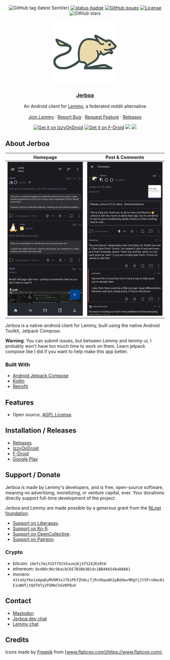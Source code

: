 <div align="center">

![GitHub tag (latest SemVer)](https://img.shields.io/github/tag/LemmyNet/jerboa.svg)
[![status-badge](https://woodpecker.join-lemmy.org/api/badges/LemmyNet/jerboa/status.svg)](https://woodpecker.join-lemmy.org/LemmyNet/jerboa)
[![GitHub issues](https://img.shields.io/github/issues-raw/LemmyNet/jerboa.svg)](https://github.com/LemmyNet/jerboa/issues)
[![License](https://img.shields.io/github/license/LemmyNet/jerboa.svg)](LICENSE)
![GitHub stars](https://img.shields.io/github/stars/LemmyNet/jerboa?style=social)

</div>

<p align="center">
  <a href="https://github.com/LemmyNet/jerboa" rel="noopener">
  <img width=200px height=200px src="https://raw.githubusercontent.com/LemmyNet/jerboa/main/app/src/main/res/jerboa.svg"></a>

  <h3 align="center"><a href="https://github.com/LemmyNet/jerboa">Jerboa</a></h3>
  <p align="center">
    An Android client for <a href="https://github.com/LemmyNet/lemmy">Lemmy</a>, a federated reddit alternative
    <br />
    <br />
    <a href="https://join-lemmy.org">Join Lemmy</a>
    ·
    <a href="https://github.com/LemmyNet/jerboa/issues">Report Bug</a>
    ·
    <a href="https://github.com/LemmyNet/jerboa/issues">Request Feature</a>
    ·
    <a href="https://github.com/LemmyNet/jerboa/blob/main/RELEASES.md">Releases</a>
  </p>
  <p align="center">
    <a href="https://apt.izzysoft.de/fdroid/index/apk/com.jerboa"><img src="https://gitlab.com/IzzyOnDroid/repo/-/raw/master/assets/IzzyOnDroid.png" alt="Get it on IzzyOnDroid" height="80"></a>
    <a href="https://f-droid.org/packages/com.jerboa"><img src="https://fdroid.gitlab.io/artwork/badge/get-it-on.png" alt="Get it on F-Droid" height="80"></a>
    <a href="https://play.google.com/store/apps/details?id=com.jerboa"><img src="https://cdn.rawgit.com/steverichey/google-play-badge-svg/master/img/en_get.svg" height="80"></a>
    <a href="https://github.com/LemmyNet/jerboa/releases/latest"><img src="https://raw.githubusercontent.com/andOTP/andOTP/master/assets/badges/get-it-on-github.png" height="80"></a>
  </p>
</p>

## About Jerboa

| Homepage                                                                   | Post & Comments                                                          |
| -------------------------------------------------------------------------- | ------------------------------------------------------------------------ |
| ![img_1](./fastlane/metadata/android/en-US/images/phoneScreenshots/01.png) | ![img_2](fastlane/metadata/android/en-US/images/phoneScreenshots/02.png) |

Jerboa is a native-android client for Lemmy, built using the native Android Toolkit, Jetpack Compose.

**Warning**: You can submit issues, but between Lemmy and lemmy-ui, I probably won't have too much time to work on them. Learn jetpack compose like I did if you want to help make this app better.

### Built With

- [Android Jetpack Compose](https://developer.android.com/jetpack/compose)
- [Kotlin](https://kotlinlang.org/)
- [Retrofit](https://square.github.io/retrofit/)

## Features

- Open source, [AGPL License](/LICENSE).

## Installation / Releases

- [Releases](https://github.com/LemmyNet/jerboa/releases)
- [IzzyOnDroid](https://apt.izzysoft.de/fdroid/index/apk/com.jerboa)
- [F-Droid](https://f-droid.org/en/packages/com.jerboa/)
- [Google Play](https://play.google.com/store/apps/details?id=com.jerboa)

## Support / Donate

Jerboa is made by Lemmy's developers, and is free, open-source software, meaning no advertising, monetizing, or venture capital, ever. Your donations directly support full-time development of the project.

Jerboa and Lemmy are made possible by a generous grant from the [NLnet foundation](https://nlnet.nl/).

- [Support on Liberapay](https://liberapay.com/Lemmy).
- [Support on Ko-fi](https://ko-fi.com/lemmynet).
- [Support on OpenCollective](https://opencollective.com/lemmy).
- [Support on Patreon](https://www.patreon.com/dessalines).

### Crypto

- bitcoin: `1Hefs7miXS5ff5Ck5xvmjKjXf5242KzRtK`
- ethereum: `0x400c96c96acbC6E7B3B43B1dc1BB446540a88A01`
- monero: `41taVyY6e1xApqKyMVDRVxJ76sPkfZhALLTjRvVKpaAh2pBd4wv9RgYj1tSPrx8wc6iE1uWUfjtQdTmTy2FGMeChGVKPQuV`

## Contact

- [Mastodon](https://mastodon.social/@LemmyDev)
- [Jerboa dev chat](https://matrix.to/#/#jerboa-dev:matrix.org)
- [Lemmy chat](https://matrix.to/#/#lemmy:matrix.org)

## Credits

Icons made by [Freepik](https://www.freepik.com) from [www.flaticon.com](https://www.flaticon.com).
